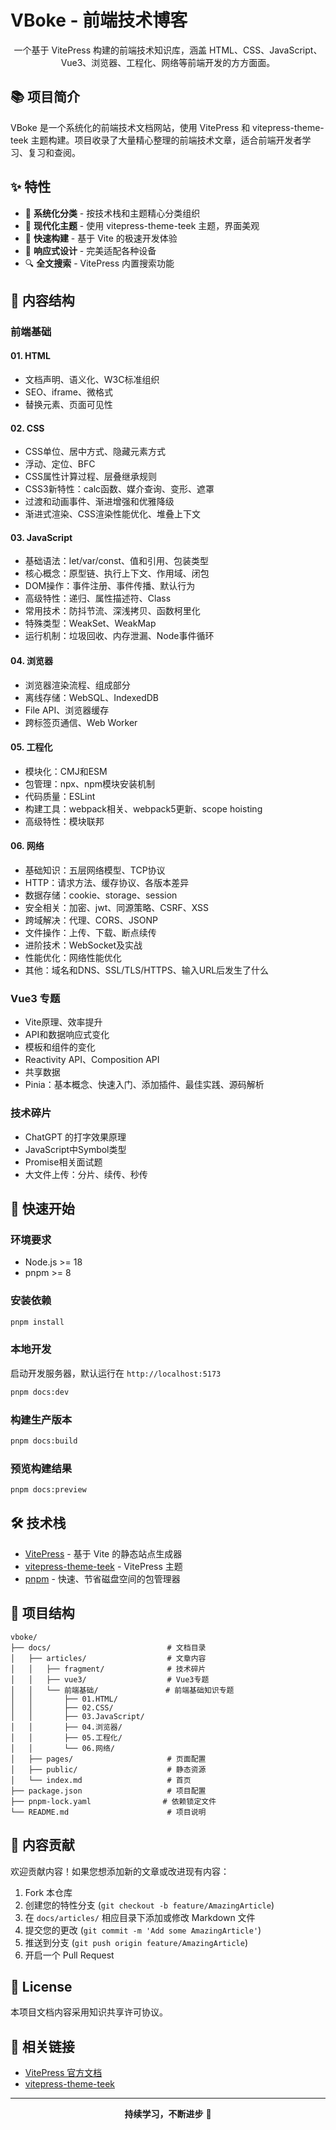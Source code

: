 # VBoke - 前端技术博客

<div align="center">

一个基于 VitePress 构建的前端技术知识库，涵盖 HTML、CSS、JavaScript、Vue3、浏览器、工程化、网络等前端开发的方方面面。

</div>

## 📚 项目简介

VBoke 是一个系统化的前端技术文档网站，使用 VitePress 和 vitepress-theme-teek 主题构建。项目收录了大量精心整理的前端技术文章，适合前端开发者学习、复习和查阅。

## ✨ 特性

- 📖 **系统化分类** - 按技术栈和主题精心分类组织
- 🎨 **现代化主题** - 使用 vitepress-theme-teek 主题，界面美观
- 🚀 **快速构建** - 基于 Vite 的极速开发体验
- 📱 **响应式设计** - 完美适配各种设备
- 🔍 **全文搜索** - VitePress 内置搜索功能

## 📂 内容结构

### 前端基础

#### 01. HTML
- 文档声明、语义化、W3C标准组织
- SEO、iframe、微格式
- 替换元素、页面可见性

#### 02. CSS
- CSS单位、居中方式、隐藏元素方式
- 浮动、定位、BFC
- CSS属性计算过程、层叠继承规则
- CSS3新特性：calc函数、媒介查询、变形、遮罩
- 过渡和动画事件、渐进增强和优雅降级
- 渐进式渲染、CSS渲染性能优化、堆叠上下文

#### 03. JavaScript
- 基础语法：let/var/const、值和引用、包装类型
- 核心概念：原型链、执行上下文、作用域、闭包
- DOM操作：事件注册、事件传播、默认行为
- 高级特性：递归、属性描述符、Class
- 常用技术：防抖节流、深浅拷贝、函数柯里化
- 特殊类型：WeakSet、WeakMap
- 运行机制：垃圾回收、内存泄漏、Node事件循环

#### 04. 浏览器
- 浏览器渲染流程、组成部分
- 离线存储：WebSQL、IndexedDB
- File API、浏览器缓存
- 跨标签页通信、Web Worker

#### 05. 工程化
- 模块化：CMJ和ESM
- 包管理：npx、npm模块安装机制
- 代码质量：ESLint
- 构建工具：webpack相关、webpack5更新、scope hoisting
- 高级特性：模块联邦

#### 06. 网络
- 基础知识：五层网络模型、TCP协议
- HTTP：请求方法、缓存协议、各版本差异
- 数据存储：cookie、storage、session
- 安全相关：加密、jwt、同源策略、CSRF、XSS
- 跨域解决：代理、CORS、JSONP
- 文件操作：上传、下载、断点续传
- 进阶技术：WebSocket及实战
- 性能优化：网络性能优化
- 其他：域名和DNS、SSL/TLS/HTTPS、输入URL后发生了什么

### Vue3 专题

- Vite原理、效率提升
- API和数据响应式变化
- 模板和组件的变化
- Reactivity API、Composition API
- 共享数据
- Pinia：基本概念、快速入门、添加插件、最佳实践、源码解析

### 技术碎片

- ChatGPT 的打字效果原理
- JavaScript中Symbol类型
- Promise相关面试题
- 大文件上传：分片、续传、秒传

## 🚀 快速开始

### 环境要求

- Node.js >= 18
- pnpm >= 8

### 安装依赖

```bash
pnpm install
```

### 本地开发

启动开发服务器，默认运行在 `http://localhost:5173`

```bash
pnpm docs:dev
```

### 构建生产版本

```bash
pnpm docs:build
```

### 预览构建结果

```bash
pnpm docs:preview
```

## 🛠️ 技术栈

- [VitePress](https://vitepress.dev/) - 基于 Vite 的静态站点生成器
- [vitepress-theme-teek](https://www.npmjs.com/package/vitepress-theme-teek) - VitePress 主题
- [pnpm](https://pnpm.io/) - 快速、节省磁盘空间的包管理器

## 📁 项目结构

```
vboke/
├── docs/                          # 文档目录
│   ├── articles/                  # 文章内容
│   │   ├── fragment/              # 技术碎片
│   │   ├── vue3/                  # Vue3专题
│   │   └── 前端基础/               # 前端基础知识专题
│   │       ├── 01.HTML/
│   │       ├── 02.CSS/
│   │       ├── 03.JavaScript/
│   │       ├── 04.浏览器/
│   │       ├── 05.工程化/
│   │       └── 06.网络/
│   ├── pages/                     # 页面配置
│   ├── public/                    # 静态资源
│   └── index.md                   # 首页
├── package.json                   # 项目配置
├── pnpm-lock.yaml                # 依赖锁定文件
└── README.md                      # 项目说明
```

## 📝 内容贡献

欢迎贡献内容！如果您想添加新的文章或改进现有内容：

1. Fork 本仓库
2. 创建您的特性分支 (`git checkout -b feature/AmazingArticle`)
3. 在 `docs/articles/` 相应目录下添加或修改 Markdown 文件
4. 提交您的更改 (`git commit -m 'Add some AmazingArticle'`)
5. 推送到分支 (`git push origin feature/AmazingArticle`)
6. 开启一个 Pull Request

## 📄 License

本项目文档内容采用知识共享许可协议。

## 🔗 相关链接

- [VitePress 官方文档](https://vitepress.dev/)
- [vitepress-theme-teek](https://www.npmjs.com/package/vitepress-theme-teek)

---

<div align="center">
  
**持续学习，不断进步** 💪

</div>

